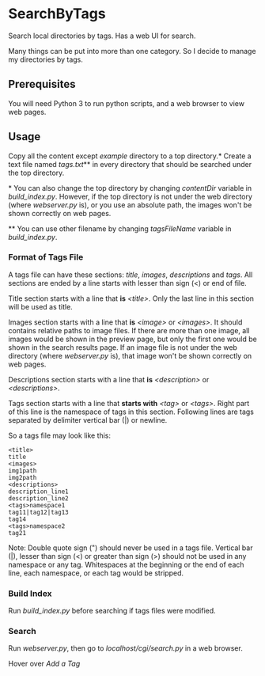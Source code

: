 # SearchByTags

Search local directories by tags. Has a web UI for search.

Many things can be put into more than one category. So I decide to manage my directories by tags.

## Prerequisites

You will need Python 3 to run python scripts, and a web browser to view web pages.

## Usage

Copy all the content except *example* directory to a top directory.\* Create a text file named *tags.txt*\*\* in every directory that should be searched under the top directory.

\* You can also change the top directory by changing *contentDir* variable in *build_index.py*. However, if the top directory is not under the web directory (where *webserver.py* is), or you use an absolute path, the images won't be shown correctly on web pages.

\*\* You can use other filename by changing *tagsFileName* variable in *build_index.py*.

### Format of Tags File

A tags file can have these sections: *title*, *images*, *descriptions* and *tags*. All sections are ended by a line starts with lesser than sign (<) or end of file.

Title section starts with a line that **is** *\<title\>*. Only the last line in this section will be used as title.

Images section starts with a line that **is** *\<image\>* or *\<images\>*. It should contains relative paths to image files. If there are more than one image, all images would be shown in the preview page, but only the first one would be shown in the search results page. If an image file is not under the web directory (where *webserver.py* is), that image won't be shown correctly on web pages.

Descriptions section starts with a line that **is** *\<description\>* or *\<descriptions\>*.

Tags section starts with a line that **starts with** *\<tag\>* or *\<tags\>*. Right part of this line is the namespace of tags in this section. Following lines are tags separated by delimiter vertical bar (|) or newline.

So a tags file may look like this:

```
<title>
title
<images>
img1path
img2path
<descriptions>
description_line1
description_line2
<tags>namespace1
tag11|tag12|tag13
tag14
<tags>namespace2
tag21
```

Note: Double quote sign (") should never be used in a tags file. Vertical bar (|), lesser than sign (<) or greater than sign (>) should not be used in any namespace or any tag. Whitespaces at the beginning or the end of each line, each namespace, or each tag would be stripped.

### Build Index

Run *build_index.py* before searching if tags files were modified.

### Search

Run *webserver.py*, then go to *localhost/cgi/search.py* in a web browser.

Hover over *Add a Tag*
